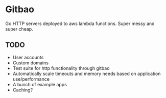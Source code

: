 # Gitbao

Go HTTP servers deployed to aws lambda functions. Super messy and super cheap. 

## TODO

- User accounts
- Custom domains
- Test suite for http functionality through gitbao
- Automatically scale timeouts and memory needs based on application use/performance
- A bunch of example apps
- Caching?